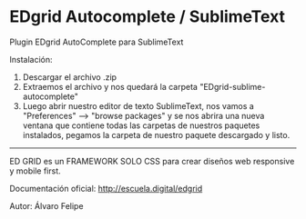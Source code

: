 # EDgrid Autocomplete / SublimeText
Plugin EDgrid AutoComplete para SublimeText

Instalación:

1. Descargar el archivo .zip
2. Extraemos el archivo y nos quedará la carpeta "EDgrid-sublime-autocomplete"
3. Luego abrir nuestro editor de texto SublimeText, nos vamos a "Preferences" --> "browse packages" y se nos abrira una nueva ventana que contiene todas las carpetas de nuestros paquetes instalados, pegamos la carpeta de nuestro paquete descargado y listo. 


__________________________

ED GRID es un FRAMEWORK SOLO CSS para crear diseños web responsive y mobile first.

Documentación oficial: http://escuela.digital/edgrid

Autor: Álvaro Felipe
